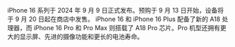 iPhone 16 系列于 2024 年 9 月 9 日正式发布。预购于 9 月 13 日开始，设备将于 9 月 20 日起在商店中发售。
iPhone 16 和 iPhone 16 Plus 配备了新的 A18 处理器，而 iPhone 16 Pro 和 Pro Max 则搭载了 A18 Pro 芯片。Pro 机型还拥有更大的显示屏、先进的摄像功能和更长的电池寿命。